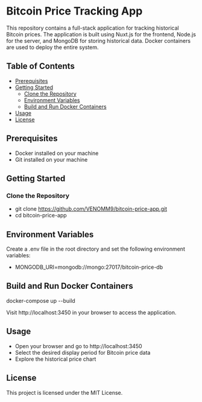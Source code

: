 # Bitcoin Price Tracking App

This repository contains a full-stack application for tracking historical Bitcoin prices. The application is built using Nuxt.js for the frontend, Node.js for the server, and MongoDB for storing historical data. Docker containers are used to deploy the entire system.

## Table of Contents
- [Prerequisites](#prerequisites)
- [Getting Started](#getting-started)
  - [Clone the Repository](#clone-the-repository)
  - [Environment Variables](#environment-variables)
  - [Build and Run Docker Containers](#build-and-run-docker-containers)
- [Usage](#usage)
- [License](#license)

## Prerequisites
- Docker installed on your machine
- Git installed on your machine

## Getting Started

### Clone the Repository

- git clone https://github.com/VENOMM9/bitcoin-price-app.git
- cd bitcoin-price-app

## Environment Variables
Create a .env file in the root directory and set the following environment variables:
- MONGODB_URI=mongodb://mongo:27017/bitcoin-price-db

## Build and Run Docker Containers
docker-compose up --build

Visit http://localhost:3450 in your browser to access the application.

## Usage
- Open your browser and go to http://localhost:3450
- Select the desired display period for Bitcoin price data
- Explore the historical price chart



## License
This project is licensed under the MIT License.
